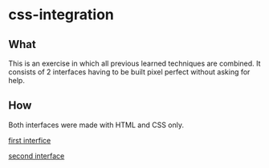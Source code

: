# css-integration
## What
This is an exercise in which all previous learned techniques are combined. It consists of 2 interfaces having to be built pixel perfect without asking for help.
## How
Both interfaces were made with HTML and CSS only.

[first interfice](https://willemdt369.github.io/css-integration/index.html)

[second interface](https://willemdt369.github.io/css-integration/index2.html)